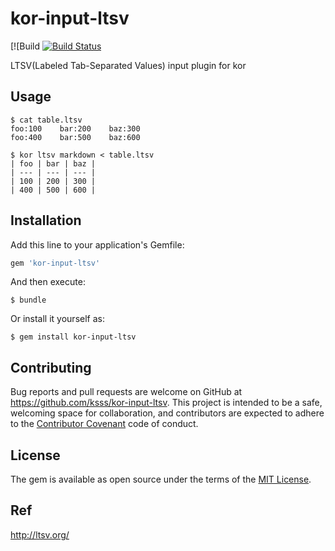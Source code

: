 kor-input-ltsv
===

[![Build [![Build Status](https://travis-ci.org/ksss/kor-input-ltsv.svg?branch=master)](https://travis-ci.org/ksss/kor-input-ltsv)

LTSV(Labeled Tab-Separated Values) input plugin for kor

## Usage

```
$ cat table.ltsv
foo:100    bar:200    baz:300
foo:400    bar:500    baz:600

$ kor ltsv markdown < table.ltsv
| foo | bar | baz |
| --- | --- | --- |
| 100 | 200 | 300 |
| 400 | 500 | 600 |
```

## Installation

Add this line to your application's Gemfile:

```ruby
gem 'kor-input-ltsv'
```

And then execute:

    $ bundle

Or install it yourself as:

    $ gem install kor-input-ltsv

## Contributing

Bug reports and pull requests are welcome on GitHub at https://github.com/ksss/kor-input-ltsv. This project is intended to be a safe, welcoming space for collaboration, and contributors are expected to adhere to the [Contributor Covenant](contributor-covenant.org) code of conduct.


## License

The gem is available as open source under the terms of the [MIT License](http://opensource.org/licenses/MIT).

## Ref

http://ltsv.org/
